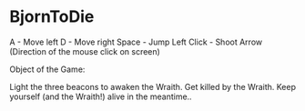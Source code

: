 # BjornToDie

A - Move left
D - Move right
Space - Jump 
Left Click - Shoot Arrow (Direction of the mouse click on screen)

Object of the Game:

Light the three beacons to awaken the Wraith.  Get killed by the Wraith.  Keep yourself (and the Wraith!) alive in the meantime.. 
